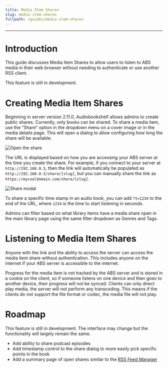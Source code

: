 ```yaml
---
title: Media Item Shares
slug: media-item-shares
fullpath: /guides/media-item-shares
---
```


---

# Introduction

This guide discusses Media Item Shares to allow users to listen to ABS media in their web browser without needing to authenticate or use another RSS client.

This feature is still in development.

# Creating Media Item Shares

Beginning in server version 2.11.0, Audiobookshelf allows admins to create public shares. Currently, only books can be shared. To share a media item, use the "Share" option in the dropdown menu on a cover image or in the media details page. This will open a dialog to allow configuring how long the share will be available.

![Open the share](/guides/media_item_shares/share_dropdown.png)

The URL is displayed based on how you are accessing your ABS server at the time you create the share. For example, if you connect to your server at `http://192.168.0.5`, then the link will automatically be populated as `http://192.168.0.5/share/[slug]`, but you can manually share the link as `https://mycooldomain.com/share/[slug]`.

![Share modal](/guides/media_item_shares/share_modal.png)

To share a specific time stamp in an audio book, you can add `?t=1234` to the end of the URL, where `1234` is the time to start listening in seconds.

Admins can filter based on what library items have a media share open in the main library page using the same filter dropdown as Genres and Tags.

# Listening to Media Item Shares

Anyone with the link and the ability to access the server can access the media item share without authentication. This includes anyone on the internet if your ABS server is accessible to the internet.

Progress for the media item is not tracked by the ABS server and is stored in a cookie on the client, so if someone listens on one device and then goes to another device, their progress will not be synced. Clients can only direct play media, the server will not perform any transcoding. This means if the clients do not support the file format or codec, the media file will not play.

# Roadmap

This feature is still in development. The interface may change but the functionality will largely remain the same.

- Add ability to share podcast episodes
- Add timestamp control to the share dialog to more easily pick specific points in the book
- Add a summary page of open shares similar to the [RSS Feed Manager](/guides/rss_feeds)
